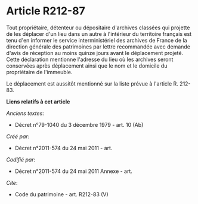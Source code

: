 # Article R212-87

Tout propriétaire, détenteur ou dépositaire d'archives classées qui projette de les déplacer d'un lieu dans un autre à
l'intérieur du territoire français est tenu d'en informer le service interministériel des archives de France de la direction
générale des patrimoines par lettre recommandée avec demande d'avis de réception au moins quinze jours avant le déplacement
projeté. Cette déclaration mentionne l'adresse du lieu où les archives seront conservées après déplacement ainsi que le nom
et le domicile du propriétaire de l'immeuble.

Le déplacement est aussitôt mentionné sur la liste prévue à l'article R. 212-83.

**Liens relatifs à cet article**

_Anciens textes_:

  - Décret n°79-1040 du 3 décembre 1979 - art. 10 (Ab)

_Créé par_:

  - Décret n°2011-574 du 24 mai 2011  - art.

_Codifié par_:

  - Décret n°2011-574 du 24 mai 2011 Annexe - art.

_Cite_:

  - Code du patrimoine - art. R212-83 (V)
